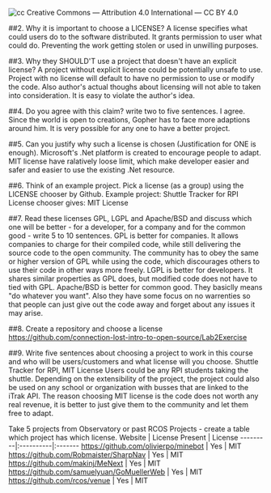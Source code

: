 ![cc](https://licensebuttons.net/l/by/3.0/88x31.png) Creative Commons — Attribution 4.0 International — CC BY 4.0

##2. Why it is important to choose a LICENSE?
A license specifies what could users do to the software distributed. It grants permission to user what could do. Preventing the work getting stolen or used in unwilling purposes.

##3. Why they SHOULD'T use a project that doesn't have an explicit license?
A project without explicit license could be potentially unsafe to use. Project with no license will default to have no permission to use or modify the code. Also author's actual thoughs about licensing will not able to taken into consideration. It is easy to violate the author's idea.

##4. Do you agree with this claim? write two to five sentences.
I agree. Since the world is open to creations, Gopher has to face more adaptions around him. It is very possible for any one to have a better project.

##5. Can you justify why such a license is chosen (Justification for ONE is enough).
Microsoft's .Net platform is created to encourage people to adapt. MIT license have ralatively loose limit, which make developer easier and safer and easier to use the existing .Net resource.

##6. Think of an example project. Pick a license (as a group) using the LICENSE chooser by Github.
Example project: Shuttle Tracker for RPI
License chooser gives: MIT License

##7. Read these licenses GPL, LGPL and Apache/BSD and discuss which one will be better - for a developer, for a company and for the common good - write 5 to 10 sentences.
GPL is better for companies. It allows companies to charge for their compiled code, while still delivering the source code to the open community. The community has to obey the same or higher version of GPL while using the code, which discourages others to use their code in other ways more freely.
LGPL is better for developers. It shares similar properties as GPL does, but modified code does not have to tied with GPL.
Apache/BSD is better for common good. They basiclly means "do whatever you want". Also they have some focus on no warrenties so that people can just give out the code away and forget about any issues it may arise.

##8. Create a repository and choose a license
https://github.com/connection-lost-intro-to-open-source/Lab2Exercise

##9. Write five sentences about choosing a project to work in this course and who will be users/customers and what license will you choose.
Shuttle Tracker for RPI, MIT License
Users could be any RPI students taking the shuttle. Depending on the extensibility of the project, the project could also be used on any school or organization with busses that are linked to the iTrak API. The reason choosing MIT license is the code does not worth any real revenue, it is better to just give them to the community and let them free to adapt.

Take 5 projects from Observatory or past RCOS Projects - create a table which project has which license.
Website | License Present | License
---------|:----------|:-------
https://github.com/olivierpo/minebot | Yes | MIT
https://github.com/Robmaister/SharpNav | Yes | MIT
https://github.com/makinj/MeNext | Yes | MIT
https://github.com/samuelyuan/GoMuellerWeb | Yes | MIT
https://github.com/rcos/venue | Yes | MIT

